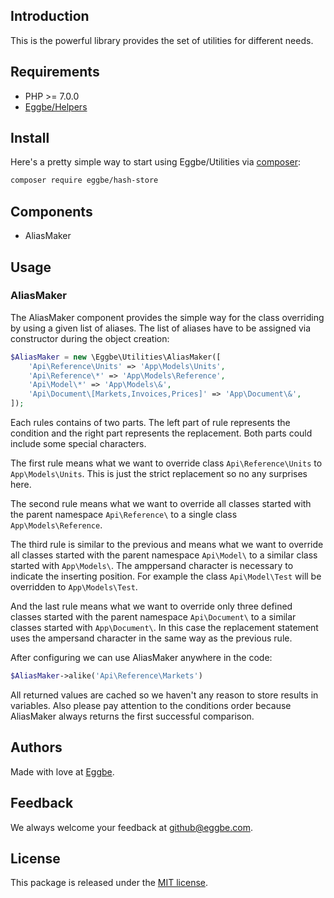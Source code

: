 ## Introduction
This is the powerful library provides the set of utilities for different needs.       


## Requirements
* PHP >= 7.0.0
* [Eggbe/Helpers](https://github.com/eggbe/helpers)

## Install
Here's a pretty simple way to start using Eggbe/Utilities via [composer](http://getcomposer.org):

```bash
composer require eggbe/hash-store
```

## Components
* AliasMaker

## Usage

### AliasMaker
The AliasMaker component provides the simple way for the class overriding by using a given list of aliases.
The list of aliases have to be assigned via constructor during the object creation:   

```php
$AliasMaker = new \Eggbe\Utilities\AliasMaker([
	'Api\Reference\Units' => 'App\Models\Units',
	'Api\Reference\*' => 'App\Models\Reference',
	'Api\Model\*' => 'App\Models\&',
	'Api\Document\[Markets,Invoices,Prices]' => 'App\Document\&',
]);
```

Each rules contains of two parts. The left part of rule represents the condition and the right part represents the replacement. 
Both parts could include some special characters.

The first rule means what we want to override class ```Api\Reference\Units``` to ```App\Models\Units```. 
This is just the strict replacement so no any surprises here.  

The second rule means what we want to override all classes started with the parent namespace ```Api\Reference\``` 
to a single class ```App\Models\Reference```. 

The third rule is similar to the previous and means what we want to override all classes started with the parent namespace ```Api\Model\``` 
to a similar class started with ```App\Models\```. The amppersand character is necessary to indicate the inserting position. 
For example the class ```Api\Model\Test``` will be overridden to ```App\Models\Test```.  

And the last rule means what we want to override only three defined classes started with the parent namespace ```Api\Document\``` 
to a similar classes started with ```App\Document\```. In this case the replacement statement uses the ampersand character 
in the same way as the previous rule.

After configuring we can use AliasMaker anywhere in the code:

```php
$AliasMaker->alike('Api\Reference\Markets')
```

All returned values are cached so we haven't any reason to store results in variables. Also please pay attention to the conditions order 
because AliasMaker always returns the first successful comparison.

## Authors
Made with love at [Eggbe](http://eggbe.com).


## Feedback 
We always welcome your feedback at [github@eggbe.com](mailto:github@eggbe.com).


## License
This package is released under the [MIT license](https://github.com/eggbe/hash-store/blob/master/LICENSE).
